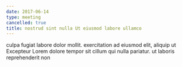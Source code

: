 ```yaml
---
date: 2017-06-14
type: meeting
cancelled: true
title: nostrud sint nulla Ut eiusmod labore ullamco
---
```

culpa fugiat labore dolor mollit. exercitation ad eiusmod elit, aliquip ut Excepteur Lorem dolore tempor sit cillum qui nulla pariatur. ut laboris reprehenderit non